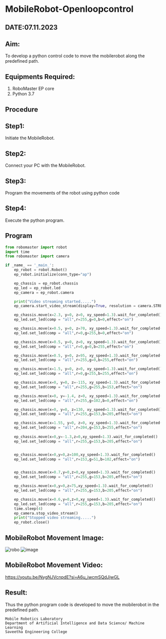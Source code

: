 # MobileRobot-Openloopcontrol
## DATE:07.11.2023
## Aim:
To develop a python control code to move the mobilerobot along the predefined path.
## Equipments Required:
1. RoboMaster EP core
2. Python 3.7
## Procedure
## Step1:
Initiate the MobileRobot.
## Step2:
Connect your PC with the MobileRobot.
## Step3:
Program the movements of the robot using python code
## Step4:
Execute the python program.
## Program
```python
from robomaster import robot
import time
from robomaster import camera

if _name_ == '_main_':
    ep_robot = robot.Robot()
    ep_robot.initialize(conn_type="ap")

    ep_chassis = ep_robot.chassis
    ep_led = ep_robot.led
    ep_camera = ep_robot.camera

    print("Video streaming started.....")
    ep_camera.start_video_stream(display=True, resolution = camera.STREAM_360P)

    ep_chassis.move(x=2.3, y=0, z=0, xy_speed=1.3).wait_for_completed()
    ep_led.set_led(comp = "all",r=255,g=0,b=0,effect="on")

    ep_chassis.move(x=0.5, y=0, z=70, xy_speed=1.3).wait_for_completed()
    ep_led.set_led(comp = "all",r=0,g=255,b=0,effect="on")

    ep_chassis.move(x=0.5, y=0, z=0, xy_speed=1.3).wait_for_completed()
    ep_led.set_led(comp = "all",r=0,g=0,b=255,effect="on")

    ep_chassis.move(x=0.5, y=0, z=95, xy_speed=1.3).wait_for_completed()
    ep_led.set_led(comp = "all",r=255,g=0,b=255,effect="on")

    ep_chassis.move(x=1.5, y=0, z=0, xy_speed=1.3).wait_for_completed()
    ep_led.set_led(comp = "all",r=0,g=255,b=255,effect="on")

    ep_chassis.move(x=0, y=0, z=-115, xy_speed=1.3).wait_for_completed()
    ep_led.set_led(comp = "all",r=255,g=255,b=153,effect="on")

    ep_chassis.move(x=0, y=-1.4, z=0, xy_speed=1.3).wait_for_completed()
    ep_led.set_led(comp = "all",r=255,g=102,b=0,effect="on")

    ep_chassis.move(x=0, y=0, z=130, xy_speed=1.3).wait_for_completed()
    ep_led.set_led(comp = "all",r=255,g=153,b=205,effect="on")

    ep_chassis.move(x=1.55, y=0, z=0, xy_speed=1.3).wait_for_completed()
    ep_led.set_led(comp = "all",r=204,g=153,b=255,effect="on")
    
    ep_chassis.move(x=0,y=-1.3,z=0,xy_speed=1.3).wait_for_completed()
    ep_led.set_led(comp = "all",r=255,g=153,b=205,effect="on")


    ep_chassis.move(x=0,y=0,z=100,xy_speed=1.3).wait_for_completed()
    ep_led.set_led(comp = "all",r=153,g=51,b=102,effect="on")


    ep_chassis.move(x=0.7,y=0,z=0,xy_speed=1.3).wait_for_completed()
    ep_led.set_led(comp = "all",r=255,g=153,b=205,effect="on")

    ep_chassis.move(x=0,y=0,z=75,xy_speed=1.3).wait_for_completed()
    ep_led.set_led(comp = "all",r=255,g=153,b=205,effect="on")

    ep_chassis.move(x=0.6,y=0,z=0,xy_speed=1.3).wait_for_completed()
    ep_led.set_led(comp = "all",r=255,g=153,b=205,effect="on")
    time.sleep(4)
    ep_camera.stop_video_stream()
    print("Stopped video streaming.....")
    ep_robot.close()
```
## MobileRobot Movement Image:
![robo](./img/robomaster.png)
![image](https://github.com/gpavana/mobilerobot-openloopcontrol/assets/118787343/816f113a-819d-45f3-8e7d-35e974330ff4)
## MobileRobot Movement Video:
https://youtu.be/NygNJVcnpdE?si=A6u_iwcmSQdJjwGL
## Result:
Thus the python program code is developed to move the mobilerobot in the predefined path.
```
Mobile Robotics Laboratory
Department of Artificial Intelligence and Data Science/ Machine Learning
Saveetha Engineering College
```

